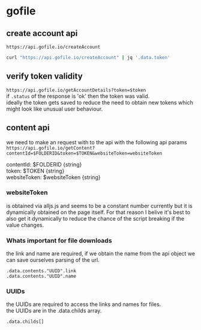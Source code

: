 # gofile

## create account api

`https://api.gofile.io/createAccount`

```bash
curl "https://api.gofile.io/createAccount" | jq '.data.token'
```

## verify token validity

`https://api.gofile.io/getAccountDetails?token=$token`  
if `.status` of the response is 'ok' then the token was valid.  
ideally the token gets saved to reduce the need to obtain new tokens which might look like unusual user behaviour.

## content api

we need to make an request with to the api with the following api params  
`https://api.gofile.io/getContent?contentId=$FOLDERID&token=$TOKEN&websiteToken=websiteToken`

contentId: $FOLDERID {string}  
token: $TOKEN {string}  
websiteToken: $websiteToken {string}

### websiteToken

is obtained via alljs.js and seems to be a constant number currently but it is dynamically obtained on the page itself.
For that reason I belive it's best to also get it dynamically to reduce the chance of the script breaking if the value changes.

### Whats important for file downloads

the link and name are required, if we obtain the name from the api object we can save ourselves parsing of the url.

```
.data.contents."UUID".link
.data.contents."UUID".name
```

### UUIDs

the UUIDs are required to access the links and names for files.  
the UUIDs are in the .data.childs array.

```
.data.childs[]
```
